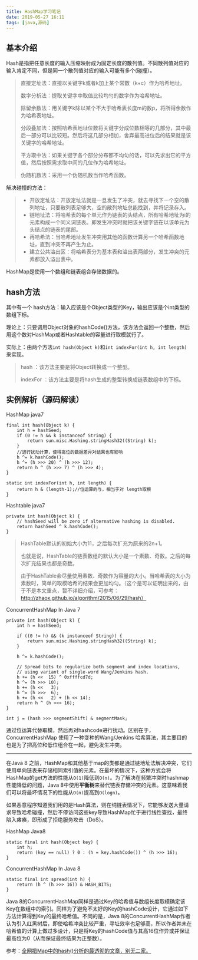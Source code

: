 ```yaml
---
title: HashMap学习笔记
date: 2019-05-27 16:11
tags: [java,源码]
---
```


## 基本介绍

Hash是指把任意长度的输入压缩映射成为固定长度的散列值。不同散列值对应的输入肯定不同，但是同一个散列值对应的输入可能有多个(碰撞）。

<!-- more -->

> 直接定址法：直接以关键字k或者k加上某个常数（k+c）作为哈希地址。
>
> 数字分析法：提取关键字中取值比较均匀的数字作为哈希地址。
>
> 除留余数法：用关键字k除以某个不大于哈希表长度m的数p，将所得余数作为哈希表地址。
>
> 分段叠加法：按照哈希表地址位数将关键字分成位数相等的几部分，其中最后一部分可以比较短。然后将这几部分相加，舍弃最高进位后的结果就是该关键字的哈希地址。
>
> 平方取中法：如果关键字各个部分分布都不均匀的话，可以先求出它的平方值，然后按照需求取中间的几位作为哈希地址。
>
> 伪随机数法：采用一个伪随机数当作哈希函数。

解决碰撞的方法：

> - 开放定址法：开放定址法就是一旦发生了冲突，就去寻找下一个空的散列地址，只要散列表足够大，空的散列地址总能找到，并将记录存入。
> - 链地址法：将哈希表的每个单元作为链表的头结点，所有哈希地址为i的元素构成一个同义词链表。即发生冲突时就把该关键字链在以该单元为头结点的链表的尾部。
> - 再哈希法：当哈希地址发生冲突用其他的函数计算另一个哈希函数地址，直到冲突不再产生为止。
> - 建立公共溢出区：将哈希表分为基本表和溢出表两部分，发生冲突的元素都放入溢出表中。

HashMap是使用一个数组和链表组合存储数据的。

## hash方法

其中有一个 hash方法：输入应该是个Object类型的Key，输出应该是个int类型的数组下标。

理论上：只要调用Object对象的hashCode()方法，该方法会返回一个整数，然后用这个数对HashMap或者Hashtable的容量进行取模就行了。

实际上：由两个方法`int hash(Object k)`和`int indexFor(int h, int length)`来实现。

> hash ：该方法主要是将Object转换成一个整型。
>
> indexFor ：该方法主要是将hash生成的整型转换成链表数组中的下标。

## 实例解析（源码解读）

HashMap java7

```
final int hash(Object k) {
    int h = hashSeed;
    if (0 != h && k instanceof String) {
        return sun.misc.Hashing.stringHash32((String) k);
    }
	//进行扰动计算，使得高位的数据差异对结果也有影响
    h ^= k.hashCode();
    h ^= (h >>> 20) ^ (h >>> 12);
    return h ^ (h >>> 7) ^ (h >>> 4);
}

static int indexFor(int h, int length) {
    return h & (length-1);//位运算的与，相当于对 length取模
}
```

Hashtable java7

```
private int hash(Object k) {
    // hashSeed will be zero if alternative hashing is disabled.
    return hashSeed ^ k.hashCode();
}
```

> HashTable默认的初始大小为11，之后每次扩充为原来的2n+1。
>
> 也就是说，HashTable的链表数组的默认大小是一个素数、奇数。之后的每次扩充结果也都是奇数。
>
> 由于HashTable会尽量使用素数、奇数作为容量的大小。当哈希表的大小为素数时，简单的取模哈希的结果会更加均匀。（这个是可以证明出来的，由于不是本文重点，暂不详细介绍，可参考：http://zhaox.github.io/algorithm/2015/06/29/hash）



ConcurrentHashMap In Java 7

```
private int hash(Object k) {
    int h = hashSeed;

    if ((0 != h) && (k instanceof String)) {
        return sun.misc.Hashing.stringHash32((String) k);
    }

    h ^= k.hashCode();

    // Spread bits to regularize both segment and index locations,
    // using variant of single-word Wang/Jenkins hash.
    h += (h <<  15) ^ 0xffffcd7d;
    h ^= (h >>> 10);
    h += (h <<   3);
    h ^= (h >>>  6);
    h += (h <<   2) + (h << 14);
    return h ^ (h >>> 16);
}

int j = (hash >>> segmentShift) & segmentMask;
```

通过位运算代替取模，然后再对hashcode进行扰动。区别在于，ConcurrentHashMap 使用了一种变种的Wang/Jenkins 哈希算法，其主要目的也是为了把高位和低位组合在一起，避免发生冲突。

-----------------------------

在Java 8 之前，HashMap和其他基于map的类都是通过链地址法解决冲突，它们使用单向链表来存储相同索引值的元素。在最坏的情况下，这种方式会将HashMap的get方法的性能从`O(1)`降低到`O(n)`。为了解决在频繁冲突时hashmap性能降低的问题，Java 8中使用**平衡树**来替代链表存储冲突的元素。这意味着我们可以将最坏情况下的性能从`O(n)`提高到`O(logn)`。

如果恶意程序知道我们用的是Hash算法，则在纯链表情况下，它能够发送大量请求导致哈希碰撞，然后不停访问这些key导致HashMap忙于进行线性查找，最终陷入瘫痪，即形成了拒绝服务攻击（DoS）。

HashMap Java8

```
static final int hash(Object key) {
    int h;
    return (key == null) ? 0 : (h = key.hashCode()) ^ (h >>> 16);
}
```

ConcurrentHashMap In Java 8

```
static final int spread(int h) {
    return (h ^ (h >>> 16)) & HASH_BITS;
}
```

Java 8的ConcurrentHashMap同样是通过Key的哈希值与数组长度取模确定该Key在数组中的索引。同样为了避免不太好的Key的hashCode设计，它通过如下方法计算得到Key的最终哈希值。不同的是，Java 8的ConcurrentHashMap作者认为引入红黑树后，即使哈希冲突比较严重，寻址效率也足够高，所以作者并未在哈希值的计算上做过多设计，只是将Key的hashCode值与其高16位作异或并保证最高位为0（从而保证最终结果为正整数）。



参考：[全网把Map中的hash()分析的最透彻的文章，别无二家。](https://www.hollischuang.com/archives/2091)